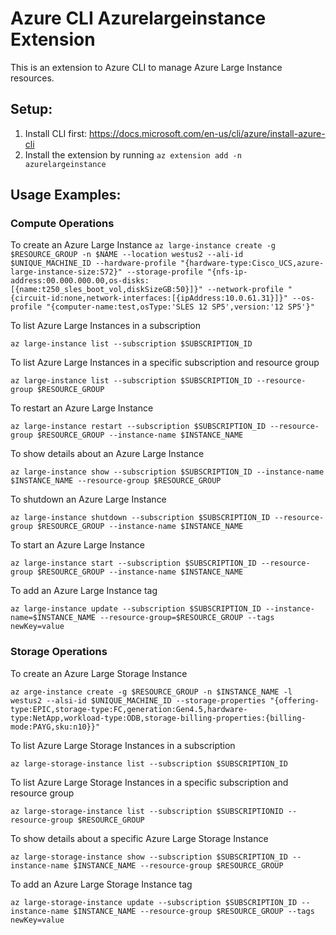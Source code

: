 # Azure CLI Azurelargeinstance Extension #
This is an extension to Azure CLI to manage Azure Large Instance resources.

## Setup:
1. Install CLI first: https://docs.microsoft.com/en-us/cli/azure/install-azure-cli
2. Install the extension by running `az extension add -n azurelargeinstance`

## Usage Examples:
### Compute Operations
To create an Azure Large Instance
`az large-instance create -g $RESOURCE_GROUP -n $NAME --location westus2 --ali-id $UNIQUE_MACHINE_ID --hardware-profile "{hardware-type:Cisco_UCS,azure-large-instance-size:S72}" --storage-profile "{nfs-ip-address:00.000.000.00,os-disks:[{name:t250_sles_boot_vol,diskSizeGB:50}]}" --network-profile "{circuit-id:none,network-interfaces:[{ipAddress:10.0.61.31}]}" --os-profile "{computer-name:test,osType:'SLES 12 SP5',version:'12 SP5'}"`

To list Azure Large Instances in a subscription

`az large-instance list --subscription $SUBSCRIPTION_ID`

To list Azure Large Instances in a specific subscription and resource group

`az large-instance list --subscription $SUBSCRIPTION_ID --resource-group $RESOURCE_GROUP`

To restart an Azure Large Instance

`az large-instance restart --subscription $SUBSCRIPTION_ID --resource-group $RESOURCE_GROUP --instance-name $INSTANCE_NAME`

To show details about an Azure Large Instance

`az large-instance show --subscription $SUBSCRIPTION_ID --instance-name $INSTANCE_NAME --resource-group $RESOURCE_GROUP`

To shutdown an Azure Large Instance

`az large-instance shutdown --subscription $SUBSCRIPTION_ID --resource-group $RESOURCE_GROUP --instance-name $INSTANCE_NAME`

To start an Azure Large Instance

`az large-instance start --subscription $SUBSCRIPTION_ID --resource-group $RESOURCE_GROUP --instance-name $INSTANCE_NAME`

To add an Azure Large Instance tag

`az large-instance update --subscription $SUBSCRIPTION_ID --instance-name=$INSTANCE_NAME --resource-group=$RESOURCE_GROUP --tags newKey=value`

### Storage Operations
To create an Azure Large Storage Instance

`az arge-instance create -g $RESOURCE_GROUP -n $INSTANCE_NAME -l westus2 --alsi-id $UNIQUE_MACHINE_ID --storage-properties "{offering-type:EPIC,storage-type:FC,generation:Gen4.5,hardware-type:NetApp,workload-type:ODB,storage-billing-properties:{billing-mode:PAYG,sku:n10}}"`

To list Azure Large Storage Instances in a subscription

`az large-storage-instance list --subscription $SUBSCRIPTION_ID`

To list Azure Large Storage Instances in a specific subscription and resource group

`az large-storage-instance list --subscription $SUBSCRIPTIONID --resource-group $RESOURCE_GROUP`

To show details about a specific Azure Large Storage Instance

`az large-storage-instance show --subscription $SUBSCRIPTION_ID --instance-name $INSTANCE_NAME --resource-group $RESOURCE_GROUP`

To add an Azure Large Storage Instance tag

`az large-storage-instance update --subscription $SUBSCRIPTION_ID --instance-name $INSTANCE_NAME --resource-group $RESOURCE_GROUP --tags newKey=value`